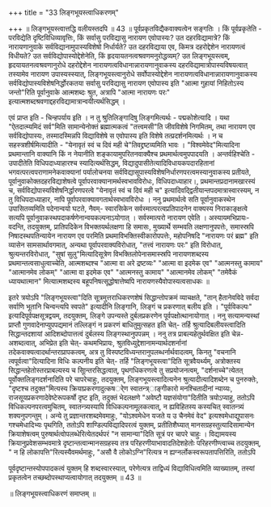 +++
title = "33 लिङ्गभूयस्त्वाधिकरणम्"

+++
॥ लिङ्गभूयस्त्वात्तद्धि वलीयस्तदपि ॥ 43 ॥ पूर्वप्रकृतविद्यैकवाक्यत्वेन सङ्गतिः । किं पूर्वप्रकृतेति - परविद्येति दृष्टिविधिव्यावृत्तिः, किं सर्वासु परविद्यासु नारायण एवोपास्यः? उत दहरविद्यामात्रे? किं नारायणानुवाके सर्वविद्यानामुपास्यविशेषो निर्धार्यते? उत दहरविद्याया एव, किमत्र दहरोद्देशेन नारायणत्वं विधीयते? उत सर्वविद्योपास्योद्देशेनेति, किं हृदयायतनत्वश्रवणमनुरोद्धव्यम्? उत लिङ्गभूयस्त्वम्, हृदयायतनत्वश्रवणानुरोधे दहरोद्देशेन नारायणत्वविधानान्नारायणानुवाकस्य दहरविद्यामात्रोपास्यविषयत्वात् तस्यामेव नारायण उपास्यस्स्यात्, लिङ्गभूयस्त्वानुरोधे सर्वोपास्योद्देशेन नारायणत्वविधानान्नारायणानुवाकस्य सर्वविद्योपास्यविशेषनिर्द्धोरकतया सर्वासु परविद्यासु नारायण एवोपास्य इति "आत्मा गुहायां निहितोऽस्य जन्तो"रिति पूर्वानुवाके आत्मशब्दः श्रुत, अत्रापि "आत्मा नारायणः परः" इत्यात्मशब्दश्रवणाद्दहरविद्यामात्रान्वयीत्यर्थसिद्धम् ।

एवं प्राप्त इति - चिन्हपर्याय इति । न तु श्रुतिलिङ्गादिषु लिङ्गमित्यर्थः - पद्मकोशेत्यादि । यथा "ऐतदात्म्यमिदं सर्व"मिति सामान्येनोक्तं ब्रह्मात्मकत्वं "तत्त्वमसी"ति जीवविशेषे निगमितम्, तथा नारायण एव सर्वविद्योपास्यः, तस्मादस्मिन्नपि विद्याविशेषे स एवोपास्य इति विशेषे तत्प्रदर्शनमित्यर्थः । न च सहस्त्रशीर्षमित्यादीति - "येनावृतं स्वं च दिवं मही चे"तिवद्द्रष्टव्यमिति भावः । "विश्वमेवेद"मित्यादिना प्रथमान्तानि वाक्यानि किं न नेयानीति शङ्कायामुपरितनवाक्यैश्च प्रथमार्थत्वमुपपादयति । अन्तर्वहिश्चेति - उपादीतेति विधिपदाध्याहारश्च स्यादित्यर्थसिद्धम्, विद्यादुपासीतेत्यादिविधायकपदारहितानां भगवत्परत्वपराणामनेकवाक्यानां पर्यालोचनया सर्वविद्यासूपास्यविशेषनिर्धारणपरत्वमस्यानुवाकस्य प्रतीयते, पूर्वानुवाकोक्तदहरविद्याशेषत्वे पूर्वापरवाक्यानामर्थस्वभावविरोधः, विधिपदाध्याहार।, प्रथमान्तप्रदानामखारस्यं च, सर्वविद्योपास्यविशेषनिर्द्धारणपरत्वे "येनावृतं स्वं च दिवं मही च" इत्यादिवद्द्वितीयान्तपदमात्रास्वारस्यम्, न तु विधिपदाध्याहार, नापि पूर्वापरवाक्यावगतार्थस्वभावविरोधः । ननु प्रथमार्थत्वे सति पूर्वानुवाकस्थेन उपासितव्यमिति पदेनान्वयो घटते, नैवम्- स्वारसिकेन सर्वस्मात्परत्वप्रतिपादनेन वाक्यस्य निराकाङ्क्षत्वे सत्यपि पूर्वानुवाकस्थपदाकर्षणेनान्वयकल्पनाऽयोगात् । सर्वस्मात्परो नारायण एवेति । अस्यायमभिप्रायः- वदन्ति, तदयुक्तम्, प्रातिपदिकेन विभक्तयर्थलक्षणा हि समासः, मुख्यार्थे सम्भवति लक्षणानुपपत्तेः, समास्स्रपि निषादस्थपतिन्यायेन नारायण एव परमिति प्रथमाविभक्तिस्वीकारोपपत्तेः, महोपनिषदि "नारायणः परं ब्रह्म" इति व्यासेन सामसार्थावगमात्, अन्यथा पूर्वापरवाक्यविरोधात्, "तत्त्वं नारायणः परः" इति विरोधात्, श्रुत्यन्तरविरोधात्, "सुषां सुलु"मित्यादिसूत्रेण विभक्तिलोपेनासमास्स्रपि नारायणशब्दस्य प्रथमान्तत्वसाधुत्वाच्चेति, आत्मशब्दश्च "आत्मा वा अरे द्रष्टव्यः" "आत्मा वा इदमेक एव" "आत्मनस्तु कामाय" "आत्मानमेव लोकम्" "आत्मा वा इदमेक एव" "आत्मनस्तु कामाय" "आत्मानमेव लोकम्" "तमेवैकं ध्यायथात्मान" मित्यात्मशब्दस्य बहूपनिषत्सूद्धोषात्तेष्वपि नारायणस्यैवोपास्यत्वसाधकः ॥

इतरे त्रयोऽपि "लिङ्गभूयस्त्वा"दिति सूत्रमुत्तराधिकरणशेषं सिद्धान्तोपक्रमं व्याचक्षते, "तान् हैतानेवविदे सर्वदा सर्वाणि भूतानि चिन्वन्त्यपि स्वपते" इत्यादीनि लिङ्गानि, लिङ्गं च प्रकरणात् बलीय इति । "पूर्वविकल्पः" इत्यादिपूर्वपक्षसूत्रद्वयम्, तदयुक्तम्, लिङ्गे उपन्यस्ते दुर्बलप्रकरणेन पूर्वपक्षोत्थानायोगात् । ननु सत्यामन्यस्थां प्राप्तौ गुणवादेनाप्युपपद्यमानं तल्लिङ्गं न प्रकरणं बाधितुमुत्सहत इति चेत्- तर्हि श्रुत्यादिबलीयस्त्वादिति सिद्धान्तदशायां आदिशब्दोपात्तत्वं दुर्बलस्य लिङ्गस्थानुपपन्नम् । ननु तत्र प्राबल्यहेतुर्थवक्षित इति चेन्न- अशब्दत्वात्, अभिप्रेत इति चेत्- कथमभिप्रायः, श्रुतविध्युद्देशानामन्यार्थदशर्नानां तदेकवाक्यत्वादर्थान्तराप्रापकत्वम्, अत्र तु विस्पष्टविध्यन्तरानुपलब्धर्नार्थवादत्वम्, किनतु "वचनानि त्वपूर्वत्वा"दित्यादिना विधिः कल्पनीय इति चेत्- तर्हि "लिङ्गभूयस्त्वा"दिति सूत्रवैयर्थ्यम्, अत्रोक्तस्य सिद्धान्तहेतोस्तरप्राबल्यस्य च सूिान्तरसिद्धत्वात्, पृथगधिकरणत्वे तु सप्रयोजनत्वम्, "दर्शनाच्चे"त्येतत् पूर्वोक्तलिङ्गदर्शनादिति परे चापरेचाहुः, तदयुक्तम्, लिङ्गभूयस्त्वादित्यनेन श्रुत्यादीत्यादिशब्देन च पुनरुक्तेः, "दृष्टश्च तदुक्त"मित्यस्य क्रियाप्रकरणादुत्कषर्ेण स्वातन्त्र्ाङ्गीकारो मनश्चितादीनां न्याय्यः, राजसूयप्रकरणादेवेष्टेरूपकर्षो दृष्ट इति, तदुक्तं भेदलक्षणे "अवेष्टौ यज्ञसंयोगा"दितीति त्रयोऽप्याहु, ततोऽपि विधिकल्पनपरत्वमुचितम्, स्वातन्त्र्यस्यापि विधिकल्पनामूलकत्वात्, न ह्यविहितस्य कस्यचित् स्वातन्त्र्यं शक्यनुपगन्तुम् । अन्ये तु प्रज्ञान्तरशब्दमेवमाहुः, "योऽश्वमेधेन यजते य उ चैनमेवं वेद" इत्यश्वमेधाद्युपासनः गश्चमेधादिभ्यः पृथगिति, ततोऽपि शाण्डिल्पविद्यादिपरत्वं युक्तम्, प्रतीतिशैघ्यात् मानसग्रहस्तुत्यादिसामान्येन क्रियाशेषत्वम् पुरुषार्थत्वोपलब्धेरित्येतदर्थपरं "न सामान्या"दिति सूत्रं पर चापरे चाहुः । विद्यामयस्य क्रियानुप्रवेशसम्भवमात्रे दृष्टान्तत्वान्मानसग्रहस्य तत्र परिहरणीयाभावादतिदेशहेतोः परिहरणीण्त्वाच्च तदयुक्तम्, " न हि लोकापत्ति"रित्यस्यैवमर्थमाहुः, "असौ वै लोकोऽग्नि"रित्यत्र न ह्यग्नर्लोकस्वरूपतापत्तिरिति, ततोऽपि

पूर्वदृष्टान्तस्योपपादकत्वं युक्तम् हि शब्दस्वारस्यात्, परेणेत्यत्र ताद्विध्यं विद्याविधित्वमिति व्याख्यातम्, तस्यां प्रकृतत्वेन तच्छब्दोपस्थाप्यत्वायोगात् तदयुक्तम् ॥ 43 ॥

॥ लिङ्गभूयस्त्वाधिकरणं समाप्तम् ॥


